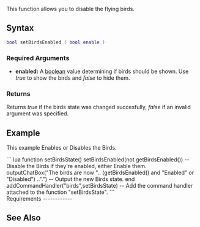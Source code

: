 This function allows you to disable the flying birds.

Syntax
------

``` lua
bool setBirdsEnabled ( bool enable )
```

### Required Arguments

-   **enabled:** A [boolean](/docs/boolean.md "wikilink") value determining if birds should be shown. Use *true* to show the birds and *false* to hide them.

### Returns

Returns *true* if the birds state was changed succesfully, *false* if an invalid argument was specified.

Example
-------

This example Enables or Disables the Birds.

<section name="Client" class="client" show="true">
``` lua
function setBirdsState()
    setBirdsEnabled(not getBirdsEnabled()) -- Disable the Birds if they're enabled, either Enable them.
    outputChatBox("The birds are now ".. (getBirdsEnabled() and "Enabled" or "Disabled") ..".") -- Output the new Birds state.
end
addCommandHandler("birds",setBirdsState) -- Add the command handler attached to the function "setBirdsState".
```

</section>
Requirements
------------

See Also
--------
